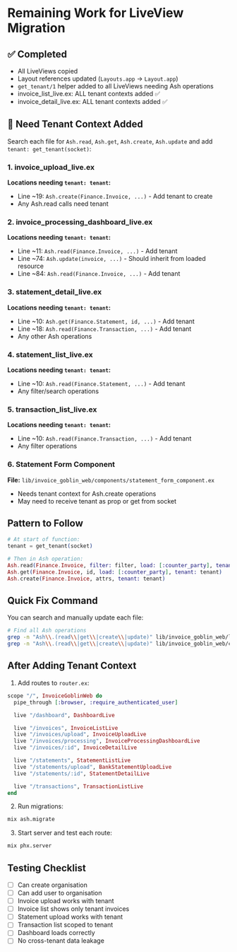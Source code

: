 # Remaining Work for LiveView Migration

## ✅ Completed
- All LiveViews copied
- Layout references updated (`Layouts.app` → `Layout.app`)
- `get_tenant/1` helper added to all LiveViews needing Ash operations
- invoice_list_live.ex: ALL tenant contexts added ✅
- invoice_detail_live.ex: ALL tenant contexts added ✅

## 🔄 Need Tenant Context Added

Search each file for `Ash.read`, `Ash.get`, `Ash.create`, `Ash.update` and add `tenant: get_tenant(socket)`:

### 1. invoice_upload_live.ex
**Locations needing `tenant: tenant`:**
- Line ~19: `Ash.create(Finance.Invoice, ...)`  - Add tenant to create
- Any Ash.read calls need tenant

### 2. invoice_processing_dashboard_live.ex
**Locations needing `tenant: tenant`:**
- Line ~11: `Ash.read(Finance.Invoice, ...)` - Add tenant
- Line ~74: `Ash.update(invoice, ...)` - Should inherit from loaded resource
- Line ~84: `Ash.read(Finance.Invoice, ...)` - Add tenant

### 3. statement_detail_live.ex
**Locations needing `tenant: tenant`:**
- Line ~10: `Ash.get(Finance.Statement, id, ...)` - Add tenant
- Line ~18: `Ash.read(Finance.Transaction, ...)` - Add tenant
- Any other Ash operations

### 4. statement_list_live.ex
**Locations needing `tenant: tenant`:**
- Line ~10: `Ash.read(Finance.Statement, ...)` - Add tenant
- Any filter/search operations

### 5. transaction_list_live.ex
**Locations needing `tenant: tenant`:**
- Line ~10: `Ash.read(Finance.Transaction, ...)` - Add tenant
- Any filter operations

### 6. Statement Form Component
**File:** `lib/invoice_goblin_web/components/statement_form_component.ex`
- Needs tenant context for Ash.create operations
- May need to receive tenant as prop or get from socket

## Pattern to Follow

```elixir
# At start of function:
tenant = get_tenant(socket)

# Then in Ash operation:
Ash.read(Finance.Invoice, filter: filter, load: [:counter_party], tenant: tenant)
Ash.get(Finance.Invoice, id, load: [:counter_party], tenant: tenant)
Ash.create(Finance.Invoice, attrs, tenant: tenant)
```

## Quick Fix Command

You can search and manually update each file:
```bash
# Find all Ash operations
grep -n "Ash\\.(read\\|get\\|create\\|update)" lib/invoice_goblin_web/live/*.ex
grep -n "Ash\\.(read\\|get\\|create\\|update)" lib/invoice_goblin_web/components/*.ex
```

## After Adding Tenant Context

1. Add routes to `router.ex`:
```elixir
scope "/", InvoiceGoblinWeb do
  pipe_through [:browser, :require_authenticated_user]

  live "/dashboard", DashboardLive

  live "/invoices", InvoiceListLive
  live "/invoices/upload", InvoiceUploadLive
  live "/invoices/processing", InvoiceProcessingDashboardLive
  live "/invoices/:id", InvoiceDetailLive

  live "/statements", StatementListLive
  live "/statements/upload", BankStatementUploadLive
  live "/statements/:id", StatementDetailLive

  live "/transactions", TransactionListLive
end
```

2. Run migrations:
```bash
mix ash.migrate
```

3. Start server and test each route:
```bash
mix phx.server
```

## Testing Checklist
- [ ] Can create organisation
- [ ] Can add user to organisation
- [ ] Invoice upload works with tenant
- [ ] Invoice list shows only tenant invoices
- [ ] Statement upload works with tenant
- [ ] Transaction list scoped to tenant
- [ ] Dashboard loads correctly
- [ ] No cross-tenant data leakage
